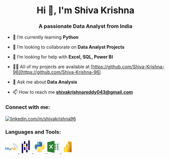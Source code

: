 <h1 align="center">Hi 👋, I'm Shiva Krishna</h1>
<h3 align="center">A passionate Data Analyst from India</h3>


- 🌱 I’m currently learning **Python**

- 👯 I’m looking to collaborate on **Data Analyst Projects**

- 🤝 I’m looking for help with **Excel, SQL, Power BI**

- 👨‍💻 All of my projects are available at [https://github.com/Shiva-Krishna-96](https://github.com/Shiva-Krishna-96)

- 💬 Ask me about **Data Analysis**

- 📫 How to reach me **shivakrishnareddy043@gmail.com**

<h3 align="left">Connect with me:</h3>
<p align="left">
<a href="https://linkedin.com/in/linkedin.com/in/shivakrishna96" target="blank"><img align="center" src="https://raw.githubusercontent.com/rahuldkjain/github-profile-readme-generator/master/src/images/icons/Social/linked-in-alt.svg" alt="linkedin.com/in/shivakrishna96" height="30" width="40" /></a>
</p>

<h3 align="left">Languages and Tools:</h3>
<p align="left">
  <a href="https://www.mysql.com/" target="_blank" rel="noreferrer">
    <img src="https://raw.githubusercontent.com/devicons/devicon/master/icons/mysql/mysql-original-wordmark.svg" alt="mysql" width="40" height="40"/>
  </a> 

  <a href="https://pandas.pydata.org/" target="_blank" rel="noreferrer">
    <img src="https://raw.githubusercontent.com/devicons/devicon/2ae2a900d2f041da66e950e4d48052658d850630/icons/pandas/pandas-original.svg" alt="pandas" width="40" height="40"/>
  </a>

  <a href="https://www.python.org" target="_blank" rel="noreferrer">
    <img src="https://raw.githubusercontent.com/devicons/devicon/master/icons/python/python-original.svg" alt="python" width="40" height="40"/>
  </a>

  <a href="https://www.microsoft.com/en-us/microsoft-365/excel" target="_blank" rel="noreferrer">
    <img src="https://github.com/Shiva-Krishna-96/Shiva-Krishna-96/blob/main/excel.png" alt="Excel" width="40" height="40"/>
  </a>

  <a href="https://powerbi.microsoft.com/" target="_blank" rel="noreferrer">
    <img src="https://github.com/Shiva-Krishna-96/Shiva-Krishna-96/blob/main/power%20bi.png" alt="Power BI" width="40" height="40"/>
  </a>
</p>

